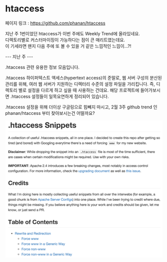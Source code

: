 # htaccess

페이지 링크 : https://github.com/phanan/htaccess

지난 주 1번이었던 htaccess가 이번 주에도 Weekly Trend에 올라있네요.  
디렉토리별로 커스터마이징이 가능하다는 점이 큰 매리트였는데요.  
이 기세라면 왠지 다음 주에 또 볼 수 있을 거 같은 느낌적인 느낌이...?!

--- 지난 주 ---

.htaccess 관련 유용한 정보 모음입니다.

.htaccess 하이퍼텍스트 액세스(hypertext access)의 준말로,
웹 서버 구성의 분산된 관리를 위해, 여러 웹 서버가 지원하는 디렉터리 수준의 설정 파일을 가리킵니다.
즉, 디렉토리 별로 설정을 다르게 하고 싶을 때 사용하는 건데요. 해당 프로젝트에 들어가보시면 .htaccess 설정들이 일목요연하게 정리되어 있습니다.

.htaccess 설정을 위해 더이상 구글링으로 힘빼지 마시고,
2월 3주 github trend 인 phanan/htaccess 부터 찾아보시는건 어떨까요?

![이미지](../img/003-01.png)
